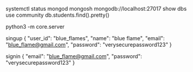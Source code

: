 systemctl status mongod
mongosh mongodb://localhost:27017
show dbs
use community
db.students.find().pretty()

python3 -m core.server

singup
{
  "user_id": "blue_flames",
  "name": "blue flame",
  "email": "blue_flame@gmail.com",
  "password": "verysecurepassword123"
}

signin
{
  "email": "blue_flame@gmail.com",
  "password": "verysecurepassword123"
}
